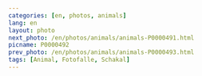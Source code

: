 ```yaml
---
categories: [en, photos, animals]
lang: en
layout: photo
next_photo: /en/photos/animals/animals-P0000491.html
picname: P0000492
prev_photo: /en/photos/animals/animals-P0000493.html
tags: [Animal, Fotofalle, Schakal]
---
```

